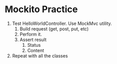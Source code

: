 # Mockito Practice

1. Test HelloWorldController. Use MockMvc utility.
   1. Build request (get, post, put, etc)
   2. Perform it.
   3. Assert result
      1. Status
      2. Content
2. Repeat with all the classes